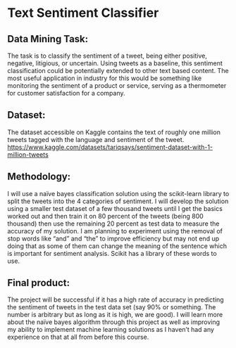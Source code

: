 # Text Sentiment Classifier

## Data Mining Task: 
The task is to classify the sentiment of a tweet, being either positive, negative, litigious, or uncertain. Using tweets as a baseline, this sentiment classification could be potentially extended to other text based content. The most useful application in industry for this would be something like monitoring the sentiment of a product or service, serving as a thermometer for customer satisfaction for a company.

## Dataset: 
The dataset accessible on Kaggle contains the text of roughly one million tweets tagged with the language and sentiment of the tweet. 
https://www.kaggle.com/datasets/tariqsays/sentiment-dataset-with-1-million-tweets 

## Methodology: 
I will use a naïve bayes classification solution using the scikit-learn library to split the tweets into the 4 categories of sentiment. I will develop the solution using a smaller test dataset of a few thousand tweets until I get the basics worked out and then train it on 80 percent of the tweets (being 800 thousand) then use the remaining 20 percent as test data to measure the accuracy of my solution. I am planning to experiment using the removal of stop words like “and” and “the” to improve efficiency but may not end up doing that as some of them can change the meaning of the sentence which is important for sentiment analysis. Scikit has a library of these words to use.

## Final product:
The project will be successful if it has a high rate of accuracy in predicting the sentiment of tweets in the test data set (say 90% or something. The number is arbitrary but as long as it is high, we are good). I will learn more about the naïve bayes algorithm through this project as well as improving my ability to implement machine learning solutions as I haven’t had any experience on that at all from before this course.
